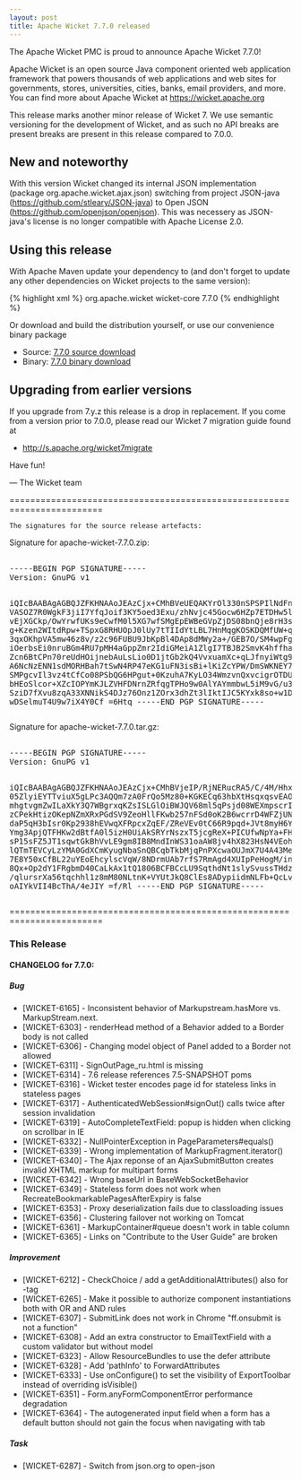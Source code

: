 ```yaml
---
layout: post
title: Apache Wicket 7.7.0 released
---
```

The Apache Wicket PMC is proud to announce Apache Wicket 7.7.0!

Apache Wicket is an open source Java component oriented web application
framework that powers thousands of web applications and web sites for
governments, stores, universities, cities, banks, email providers, and
more. You can find more about Apache Wicket at https://wicket.apache.org

This release marks another minor release of Wicket 7. We
use semantic versioning for the development of Wicket, and as such no
API breaks are present breaks are present in this release compared to
7.0.0.

New and noteworthy
------------------
With this version Wicket changed its internal JSON implementation (package org.apache.wicket.ajax.json) switching from project JSON-java (https://github.com/stleary/JSON-java) to Open JSON (https://github.com/openjson/openjson). This was necessery as JSON-java's license is no longer compatible with Apache License 2.0.

Using this release
------------------

With Apache Maven update your dependency to (and don't forget to
update any other dependencies on Wicket projects to the same version):

{% highlight xml %}
<dependency>
    <groupId>org.apache.wicket</groupId>
    <artifactId>wicket-core</artifactId>
    <version>7.7.0</version>
</dependency>
{% endhighlight %}

Or download and build the distribution yourself, or use our
convenience binary package

* Source: [7.7.0 source download](http://www.apache.org/dyn/closer.cgi/wicket/7.7.0)
* Binary: [7.7.0 binary download](http://www.apache.org/dyn/closer.cgi/wicket/7.7.0/binaries)

<!--more-->

Upgrading from earlier versions
-------------------------------

If you upgrade from 7.y.z this release is a drop in replacement. If
you come from a version prior to 7.0.0, please read our Wicket 7
migration guide found at

 * http://s.apache.org/wicket7migrate

Have fun!

— The Wicket team


========================================================================

    The signatures for the source release artefacts:


Signature for apache-wicket-7.7.0.zip:

<div class="highlight"><pre> 
-----BEGIN PGP SIGNATURE-----
Version: GnuPG v1

iQIcBAABAgAGBQJZFKHNAAoJEAzCjx+CMhBVeUEQAKYrOl330nSPSPIlNdFn84ux
VASOZ7R0WgkF3jiI7YfqJoif3KY5oed3Exu/zhNvjc45Gocw6HZp7ETDHw5lpaMl
vEjXGCkp/OwYrwfUKs9eCwfM0l5XG7wfSMgEpEWBeGVpZjDS08bnQje8rH3sjhHz
g+Kzen2WItdRpw+TSpxG8RHUOpJ0lUy7tTIIdYtLBL7HnMqgKOSKDQMfUW+q/voS
3qxOKhpVA5mw46z8v/z2c96FUBU9JbKpBl4DAp8dMWy2a+/GEB7O/SM4wpFgRXim
iOerbsEi0nruBGm4RU7pMH4aGppZmr2IdiGMeiA1ZlgI7TBJB2SmvK4hffhaTmV6
Zcn6BtCPn70reUdHOijnebAuLsLio0D1jtGb2kQ4VvxuamXc+qLJfnyiWtg91kf8
A6NcNzENN1sdMORHBah7tSwN4RP47eKG1uFN3isBi+lKiZcYPW/DmSWKNEY76Q0T
SMPgcvIl3vz4tCfCo08PSbQG6HPgut+0KzuhA7KyLO34WmzvnQxvcigrOTDUUHy1
bHEoSlcor+XZcIOPYmKJLZVHFDNrnZRfqgTPHo9w0AlYAYmmbwL5iM9vG/u3zxuv
SziD7fXvu8zqA33XNNikS4DJz76Onz1ZOrx3dhZt3lIktIJC5KYxk8so+w1DjX0q
wDSelmuT4U9w7iX4Y0Cf
=6Htq
-----END PGP SIGNATURE-----
</pre></div>

Signature for apache-wicket-7.7.0.tar.gz:

<div class="highlight"><pre> 
-----BEGIN PGP SIGNATURE-----
Version: GnuPG v1

iQIcBAABAgAGBQJZFKHNAAoJEAzCjx+CMhBVjeIP/RjNERucRA5/C/4M/HhxU/wt
05ZlyiEYTTviuX5gLPc3AQQm7zA0FrQo5Mz80+KGKECq63hbXtHsqxqsvEAOLnf0
mhgtvgmZwILaXkY3Q7WBgrxqKZsISLGlOiBWJQV68ml5qPsjd08WEXmpscrIr13B
zCPekHtizOKepNZmXRxPGdSV9ZeoHllFKwb257nFSd0oK2B6wcrrD4WFZjUNPMFP
daP5qH3bIsr0Kp2938hEVwqXFRpcxZqEF/ZReVEv0tC66R9pqd+JVt8myH6YpnHR
Ymg3ApjQTFHKw2dBtfA0l5izH0UiAkSRYrNszxT5jcgReX+PICUfwNpYa+FHByAk
sP15sFZ5JT1sqwtGkBhVvLE9gm8IB8MndInWS31oaAW8jv4hX823HsN4VEoh+PzU
lQTmTEVCyLzYMA0GdXCmKyugNbaSnQBCqbTkbMjqPnPXcwaOUJmX7U4A43MeTrS4
7E8Y50xCfBL22uYEoEhcylscVqW/8NDrmUAb7rfS7RmAgd4XUIpPeHogM/in021R
8Qx+Op2dY1FRgbmD40CaLkAx1tQ1806BCFBCcLU9SqthdNt1slySvussTHdz+usF
/qlursrXa56tqchhl1z8mM80NLtnK+VYUtJkQ8ClEs8ADypiidmNLFb+QcLv8NRl
oAIYkVII4BcThA/4eJIY
=f/Rl
-----END PGP SIGNATURE-----
</pre></div>

========================================================================

### This Release

#### CHANGELOG for 7.7.0:
    
##### Bug

 * [WICKET-6165] - Inconsistent behavior of Markupstream.hasMore vs. MarkupStream.next.
 * [WICKET-6303] - renderHead method of a Behavior added to a Border body is not called
 * [WICKET-6306] - Changing model object of Panel added to a Border not allowed
 * [WICKET-6311] - SignOutPage_ru.html is missing
 * [WICKET-6314] - 7.6 release references 7.5-SNAPSHOT poms
 * [WICKET-6316] - Wicket tester encodes page id for stateless links in stateless pages
 * [WICKET-6317] - AuthenticatedWebSession#signOut() calls twice after session invalidation
 * [WICKET-6319] - AutoCompleteTextField: popup is hidden when clicking on scrollbar in IE
 * [WICKET-6332] - NullPointerException in PageParameters#equals()
 * [WICKET-6339] - Wrong implementation of MarkupFragment.iterator()
 * [WICKET-6340] - The Ajax reponse of an AjaxSubmitButton creates invalid XHTML markup for multipart forms
 * [WICKET-6342] - Wrong baseUrl in BaseWebSocketBehavior
 * [WICKET-6349] - Stateless form does not work when RecreateBookmarkablePagesAfterExpiry is false
 * [WICKET-6353] - Proxy deserialization fails due to classloading issues
 * [WICKET-6356] - Clustering failover not working on Tomcat
 * [WICKET-6361] - MarkupContainer#queue doesn't work in table column
 * [WICKET-6365] - Links on "Contribute to the User Guide" are broken

##### Improvement

 * [WICKET-6212] - CheckChoice / add a getAdditionalAttributes() also for <label>-tag
 * [WICKET-6265] - Make it possible to authorize component instantiations both with OR and AND rules
 * [WICKET-6307] - SubmitLink does not work in Chrome "ff.onsubmit is not a function"
 * [WICKET-6308] - Add an extra constructor to EmailTextField with a custom validator but without model
 * [WICKET-6323] - Allow ResourceBundles to use the defer attribute
 * [WICKET-6328] - Add 'pathInfo' to ForwardAttributes
 * [WICKET-6333] - Use onConfigure() to set the visibility of ExportToolbar instead of overriding isVisible()
 * [WICKET-6351] - Form.anyFormComponentError performance degradation
 * [WICKET-6364] - The autogenerated input field when a form has a default button should not gain the focus when navigating with tab

##### Task

 * [WICKET-6287] - Switch from json.org to open-json

